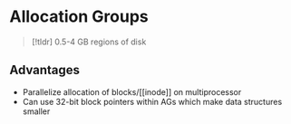 # Allocation Groups
> [!tldr] 0.5-4 GB regions of disk

## Advantages
* Parallelize allocation of blocks/[[inode]] on multiprocessor
* Can use 32-bit block pointers within AGs which make data structures smaller

